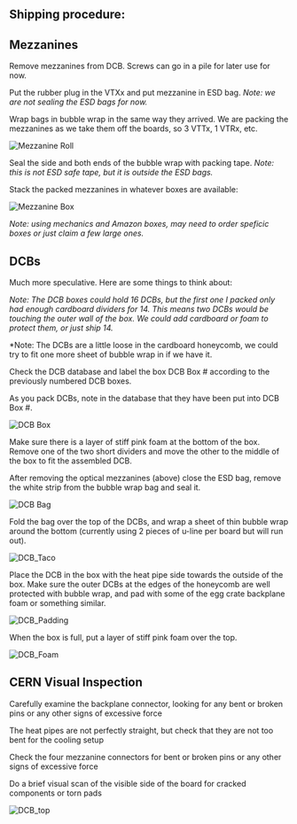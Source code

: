 ## Shipping procedure:

## Mezzanines

Remove mezzanines from DCB.  Screws can go in a pile for later use for now.

Put the rubber plug in the VTXx and put mezzanine in ESD bag.  *Note: we are not sealing the ESD bags for now.*

Wrap bags in bubble wrap in the same way they arrived.  We are packing the mezzanines as we take them off the boards, so 3 VTTx, 1 VTRx, etc.

![Mezzanine Roll](mezzanines_wrap.jpg)

Seal the side and both ends of the bubble wrap with packing tape.  *Note: this is not ESD safe tape, but it is outside the ESD bags.*

Stack the packed mezzanines in whatever boxes are available:

![Mezzanine Box](mezzanines_box.jpg)

*Note: using mechanics and Amazon boxes, may need to order speficic boxes or just claim a few large ones.*

## DCBs 
Much more speculative.  Here are some things to think about:

*Note: The DCB boxes could hold 16 DCBs, but the first one I packed only had enough cardboard dividers for 14.  This means two DCBs would be touching the outer wall of the box.  We could add cardboard or foam to protect them, or just ship 14.*

*Note: The DCBs are a little loose in the cardboard honeycomb, we could try to fit one more sheet of bubble wrap in if we have it. 

Check the DCB database and label the box DCB Box # according to the previously numbered DCB boxes.

As you pack DCBs, note in the database that they have been put into DCB Box #.

![DCB Box](DCBs_box.jpg)

Make sure there is a layer of stiff pink foam at the bottom of the box.  Remove one of the two short dividers and move the other to the middle of the box to fit the assembled DCB.

After removing the optical mezzanines (above) close the ESD bag, remove the white strip from the bubble wrap bag and seal it.  

![DCB Bag](DCBs_bag.jpg)

Fold the bag over the top of the DCBs, and wrap a sheet of thin bubble wrap around the bottom (currently using 2 pieces of u-line per board but will run out).

![DCB_Taco](DCBs_taco.jpg)

Place the DCB in the box with the heat pipe side towards the outside of the box.  Make sure the outer DCBs at the edges of the honeycomb are well protected with bubble wrap, and pad with some of the egg crate backplane foam or something similar.

![DCB_Padding](DCBs_padding.jpg)

When the box is full, put a layer of stiff pink foam over the top.  

![DCB_Foam](DCBs_foam.jpg)

## CERN Visual Inspection

Carefully examine the backplane connector, looking for any bent or broken pins or any other signs of excessive force

The heat pipes are not perfectly straight, but check that they are not too bent for the cooling setup

Check the four mezzanine connectors for bent or broken pins or any other signs of excessive force

Do a brief visual scan of the visible side of the board for cracked components or torn pads

![DCB_top](DCB_top.jpg)
